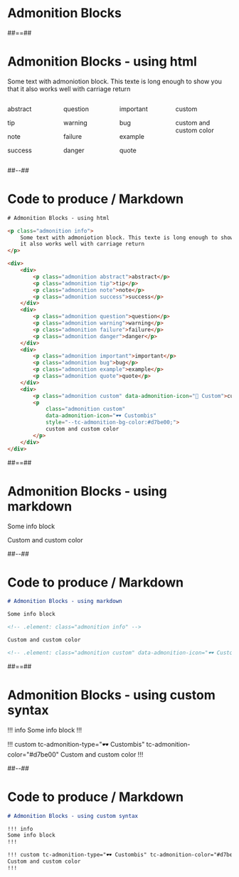 <!-- .slide: class="transition" -->

# Admonition Blocks

##==##

# Admonition Blocks - using html

<p class="admonition info">
Some text with admoniotion block. This texte is long enough to show you that it also works well with carriage return
</p>

<div style="display:grid;grid-template-columns: 1fr 1fr 1fr 1fr ;">
    <div>
        <p class="admonition abstract">abstract</p>
        <p class="admonition tip">tip</p>
        <p class="admonition note">note</p>
        <p class="admonition success">success</p>
    </div>
    <div>
        <p class="admonition question">question</p>
        <p class="admonition warning">warning</p>
        <p class="admonition failure">failure</p>
        <p class="admonition danger">danger</p>
    </div>
    <div>
        <p class="admonition important">important</p>
        <p class="admonition bug">bug</p>
        <p class="admonition example">example</p>
        <p class="admonition quote">quote</p>
    </div>
    <div>
        <p class="admonition custom" data-admonition-icon="🐼 Custom">custom</p>
        <p class="admonition custom" data-admonition-icon="🕶️ Custombis" style="--tc-admonition-bg-color:#d7be00;">custom and custom color</p>
    </div>
</div>

##--##

<!-- .slide: class="with-code" -->

# Code to produce / Markdown

```html
# Admonition Blocks - using html

<p class="admonition info">
    Some text with admoniotion block. This texte is long enough to show you that
    it also works well with carriage return
</p>

<div>
    <div>
        <p class="admonition abstract">abstract</p>
        <p class="admonition tip">tip</p>
        <p class="admonition note">note</p>
        <p class="admonition success">success</p>
    </div>
    <div>
        <p class="admonition question">question</p>
        <p class="admonition warning">warning</p>
        <p class="admonition failure">failure</p>
        <p class="admonition danger">danger</p>
    </div>
    <div>
        <p class="admonition important">important</p>
        <p class="admonition bug">bug</p>
        <p class="admonition example">example</p>
        <p class="admonition quote">quote</p>
    </div>
    <div>
        <p class="admonition custom" data-admonition-icon="🐼 Custom">custom</p>
        <p
            class="admonition custom"
            data-admonition-icon="🕶️ Custombis"
            style="--tc-admonition-bg-color:#d7be00;">
            custom and custom color
        </p>
    </div>
</div>
```

##==##

# Admonition Blocks - using markdown

Some info block

<!-- .element: class="admonition info" -->

Custom and custom color

<!-- .element: class="admonition custom" data-admonition-icon="🕶️ Custombis" style="--tc-admonition-bg-color:#d7be00;" -->

##--##

<!-- .slide: class="with-code" -->

# Code to produce / Markdown

```markdown
# Admonition Blocks - using markdown

Some info block

<!-- .element: class="admonition info" -->

Custom and custom color

<!-- .element: class="admonition custom" data-admonition-icon="🕶️ Custombis" style="--tc-admonition-bg-color:#d7be00;" -->
```

##==##

# Admonition Blocks - using custom syntax

!!! info
Some info block
!!!

!!! custom tc-admonition-type="🕶️ Custombis" tc-admonition-color="#d7be00"
Custom and custom color
!!!

##--##

<!-- .slide: class="with-code" -->

# Code to produce / Markdown

```markdown
# Admonition Blocks - using custom syntax

!!! info
Some info block
!!!

!!! custom tc-admonition-type="🕶️ Custombis" tc-admonition-color="#d7be00"
Custom and custom color
!!!
```
